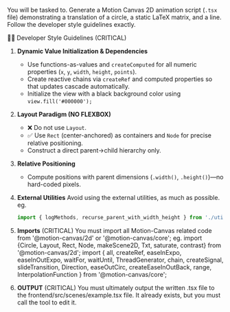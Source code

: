  You will be tasked to.
  Generate a Motion Canvas 2D animation script (`.tsx` file) demonstrating a translation of a circle, a static LaTeX matrix, and a line. Follow the developer style guidelines exactly.

  🧑‍💻 Developer Style Guidelines (CRITICAL)

  1. **Dynamic Value Initialization & Dependencies**  
     - Use functions-as-values and `createComputed` for all numeric properties (`x`, `y`, `width`, `height`, `points`).  
     - Create reactive chains via `createRef` and computed properties so that updates cascade automatically.
     - Initialize the view with a black background color using `view.fill('#000000');`

  2. **Layout Paradigm (NO FLEXBOX)**  
     - ❌ Do not use `Layout`.  
     - ✅ Use `Rect` (center-anchored) as containers and `Node` for precise relative positioning.  
     - Construct a direct parent→child hierarchy only.

  3. **Relative Positioning**  
     - Compute positions with parent dimensions (`.width()`, `.height()`)—no hard-coded pixels.

  4. **External Utilities** 
    Avoid using the external utilities, as much as possible. eg.  
     ```ts
     import { logMethods, recurse_parent_with_width_height } from './utils';
     ```
  5. **Imports**
    (CRITICAL) 
    You must import all Motion-Canvas related code from '@motion-canvas/2d' or '@motion-canvas/core';
    eg.
    import {Circle, Layout, Rect, Node, makeScene2D, Txt, saturate, contrast} from '@motion-canvas/2d';
    import {
      all,
      createRef,
      easeInExpo,
      easeInOutExpo,
      waitFor,
      waitUntil,
      ThreadGenerator,
      chain,
      createSignal,
      slideTransition,
      Direction,
      easeOutCirc,
      createEaseInOutBack,
      range,
      InterpolationFunction
    } from '@motion-canvas/core';

  6. **OUTPUT**
    (CRITICAL) 
    You must ultimately output the written .tsx file to the frontend/src/scenes/example.tsx file. It already exists, but you must call the tool to edit it. 
